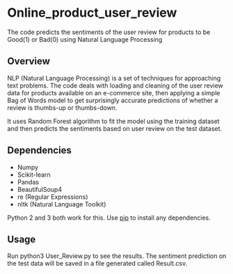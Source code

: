 # **Online_product_user_review**

The code predicts the sentiments of the user review for products to be Good(1) or Bad(0) using Natural Language Processing

## **Overview**

NLP (Natural Language Processing) is a set of techniques for approaching text problems. The code deals with loading and cleaning of the user review data for products available on an e-commerce site, then applying a simple Bag of Words model to get surprisingly accurate predictions of whether a review is thumbs-up or thumbs-down.

It uses Random Forest algorithm to fit the model using the training dataset and then predicts the sentiments based on user review on the test dataset.


## Dependencies

- Numpy
- Scikit-learn
- Pandas
- BeautifulSoup4
- re (Regular Expressions)
- nltk (Natural Language Toolkit)


Python 2 and 3 both work for this. Use [pip](https://pip.pypa.io/en/stable/) to install any dependencies.

## Usage

Run python3 User_Review.py to see the results. The sentiment prediction on the test data will be saved in a file generated called Result.csv.